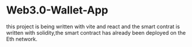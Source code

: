 # Web3.0-Wallet-App

this project is being written with vite and react and the smart contrat is written with solidity,the smart contract has already been deployed on the Eth network.
